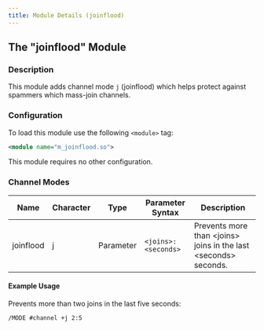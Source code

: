 ```yaml
---
title: Module Details (joinflood)
---
```


## The "joinflood" Module

### Description

This module adds channel mode `j` (joinflood) which helps protect against spammers which mass-join channels.

### Configuration

To load this module use the following `<module>` tag:

```xml
<module name="m_joinflood.so">
```

This module requires no other configuration.

### Channel Modes

Name      | Character | Type      | Parameter Syntax    | Description
--------- | --------- | --------- | ------------------- | -----------
joinflood | j         | Parameter | `<joins>:<seconds>` | Prevents more than &lt;joins&gt; joins in the last &lt;seconds&gt; seconds.

#### Example Usage

Prevents more than two joins in the last five seconds:

```plaintext
/MODE #channel +j 2:5
```
